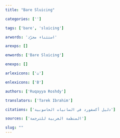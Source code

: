 ```yaml
---
title: "Bare Sluicing"

categories: ['']

tags: ['bare', 'sluicing']

arwords: 'استثناء مجرّد'

arexps: []

enwords: ['Bare Sluicing']

enexps: []

arlexicons: ['ث']

enlexicons: ['B']

authors: ['Ruqayya Roshdy']

translators: ['Tarek Ibrahim']

citations: ['دليل أكسفورد في السانيات الحاسوبية']

sources: ['المنظمة العربية للترجمة']

slug: ""
---
```

